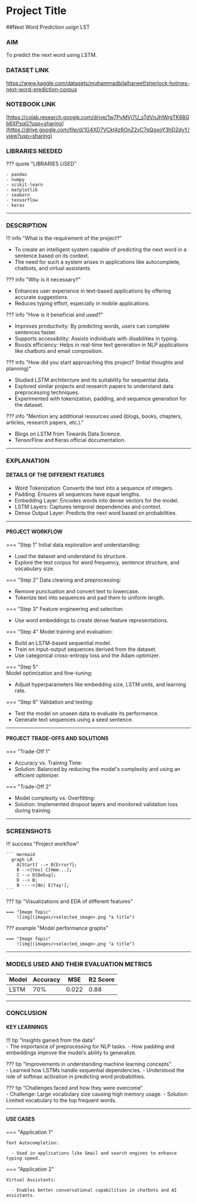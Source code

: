 

# Project Title 
##Next Word Prediction usign LST

### AIM 
To predict the next word using LSTM.


### DATASET LINK 
https://www.kaggle.com/datasets/muhammadbilalhaneef/sherlock-holmes-next-word-prediction-corpus

### NOTEBOOK LINK 
[https://colab.research.google.com/drive/1w7PvMVj7U_sTdVnJHWrgTK68Gb6XPsqG?usp=sharing](https://drive.google.com/file/d/1G4XD7VCkI4z6OnZ2vC7qQgxoY3hD2dyY/view?usp=sharing)


### LIBRARIES NEEDED
<!-- Mention it in bullet points either in numbering or simple dots -->
<!-- Mention all the libraries required for the project. You can add more or remove as necessary. -->

??? quote "LIBRARIES USED"

    - pandas
    - numpy
    - scikit-learn
    - matplotlib
    - seaborn
    - tensorflow
    - keras

--- 

### DESCRIPTION 


!!! info "What is the requirement of the project?"
- To create an intelligent system capable of predicting the next word in a sentence based on its context.
- The need for such a system arises in applications like autocomplete, chatbots, and virtual assistants.

??? info "Why is it necessary?"
- Enhances user experience in text-based applications by offering accurate suggestions.
- Reduces typing effort, especially in mobile applications.

??? info "How is it beneficial and used?"
- Improves productivity: By predicting words, users can complete sentences faster.
- Supports accessibility: Assists individuals with disabilities in typing.
- Boosts efficiency: Helps in real-time text generation in NLP applications like chatbots and email composition.

??? info "How did you start approaching this project? (Initial thoughts and planning)"
- Studied LSTM architecture and its suitability for sequential data.
- Explored similar projects and research papers to understand data preprocessing techniques.
- Experimented with tokenization, padding, and sequence generation for the dataset.

??? info "Mention any additional resources used (blogs, books, chapters, articles, research papers, etc.)."
- Blogs on LSTM from Towards Data Science.
- TensorFlow and Keras official documentation.


--- 

### EXPLANATION 

#### DETAILS OF THE DIFFERENT FEATURES 

- Word Tokenization: Converts the text into a sequence of integers.
- Padding: Ensures all sequences have equal lengths.
- Embedding Layer: Encodes words into dense vectors for the model.
- LSTM Layers: Captures temporal dependencies and context.
- Dense Output Layer: Predicts the next word based on probabilities.
--- 

#### PROJECT WORKFLOW 
=== "Step 1"
Initial data exploration and understanding:
- Load the dataset and understand its structure.
- Explore the text corpus for word frequency, sentence structure, and vocabulary size.

=== "Step 2"
Data cleaning and preprocessing:
- Remove punctuation and convert text to lowercase.
- Tokenize text into sequences and pad them to uniform length.

=== "Step 3"
Feature engineering and selection:
- Use word embeddings to create dense feature representations.

=== "Step 4"
Model training and evaluation:
- Build an LSTM-based sequential model.
- Train on input-output sequences derived from the dataset.
- Use categorical cross-entropy loss and the Adam optimizer.

=== "Step 5"\
Model optimization and fine-tuning:
- Adjust hyperparameters like embedding size, LSTM units, and learning rate.

=== "Step 6"
Validation and testing:
- Test the model on unseen data to evaluate its performance.
- Generate text sequences using a seed sentence.

--- 

#### PROJECT TRADE-OFFS AND SOLUTIONS 

=== "Trade-Off 1"
- Accuracy vs. Training Time:
- Solution: Balanced by reducing the model's complexity and using an efficient optimizer.

=== "Trade-Off 2"
- Model complexity vs. Overfitting:
- Solution: Implemented dropout layers and monitored validation loss during training.

--- 

### SCREENSHOTS 
<!-- Include screenshots, graphs, and visualizations to illustrate your findings and workflow. -->

!!! success "Project workflow"

    ``` mermaid
      graph LR
        A[Start] --> B{Error?};
        B -->|Yes| C[Hmm...];
        C --> D[Debug];
        D --> B;
        B ---->|No| E[Yay!];
    ```

??? tip "Visualizations and EDA of different features"

    === "Image Topic"
        ![img](images/<selected_image>.png "a title")

??? example "Model performance graphs"

    === "Image Topic"
        ![img](images/<selected_image>.png "a title")

--- 

### MODELS USED AND THEIR EVALUATION METRICS 
<!-- Summarize the models used and their evaluation metrics in a table. -->

|    Model   | Accuracy |  MSE  | R2 Score |
|------------|----------|-------|----------|
| LSTM       |    70%   | 0.022 |   0.88   |

--- 

### CONCLUSION 

#### KEY LEARNINGS 
<!-- Summarize what you learned from this project in terms of data, techniques, and skills. -->

!!! tip "Insights gained from the data"\
    - The importance of preprocessing for NLP tasks.
    - How padding and embeddings improve the model’s ability to generalize.

??? tip "Improvements in understanding machine learning concepts"\
    - Learned how LSTMs handle sequential dependencies.
    - Understood the role of softmax activation in predicting word probabilities.

??? tip "Challenges faced and how they were overcome"\
    - Challenge: Large vocabulary size causing high memory usage.
    - Solution: Limited vocabulary to the top frequent words.

--- 

#### USE CASES
<!-- Mention at least two real-world applications of this project. -->

=== "Application 1"

    Text Autocompletion:
    
      - Used in applications like Gmail and search engines to enhance typing speed.

=== "Application 2"

    Virtual Assistants:
    
      - Enables better conversational capabilities in chatbots and AI assistants.

